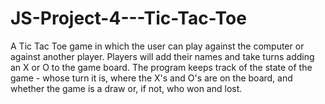 # JS-Project-4---Tic-Tac-Toe


A Tic Tac Toe game in which the user can play against the computer or against another player. Players will add their names and take turns adding an X or O to the game board. The program keeps track of the state of the game - whose turn it is, where the X's and O's are on the board, and whether the game is a draw or, if not, who won and lost.

